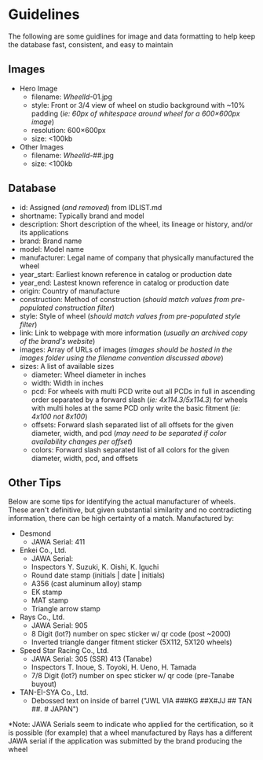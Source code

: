 # Guidelines

The following are some guidlines for image and data formatting to help keep the database fast, consistent, and easy to maintain

## Images
* Hero Image
  * filename: *WheelId*-01.jpg
  * style: Front or 3/4 view of wheel on studio background with ~10% padding (*ie: 60px of whitespace around wheel for a 600×600px image*)
  * resolution: 600×600px
  * size: <100kb
* Other Images
  * filename: *WheelId*-##.jpg
  * size: <100kb

## Database
* id: Assigned (*and removed*) from IDLIST.md
* shortname: Typically brand and model
* description: Short description of the wheel, its lineage or history, and/or its applications
* brand: Brand name
* model: Model name
* manufacturer: Legal name of company that physically manufactured the wheel
* year_start: Earliest known reference in catalog or production date
* year_end: Lastest known reference in catalog or production date
* origin: Country of manufacture
* construction: Method of construction (*should match values from pre-populated construction filter*)
* style: Style of wheel (*should match values from pre-populated style filter*)
* link: Link to webpage with more information (*usually an archived copy of the brand's website*)
* images: Array of URLs of images (*images should be hosted in the images folder using the filename convention discussed above*)
* sizes: A list of available sizes
  * diameter: Wheel diameter in inches
  * width: Width in inches
  * pcd: For wheels with multi PCD write out all PCDs in full in ascending order separated by a forward slash (*ie: 4x114.3/5x114.3*) for wheels with multi holes at the same PCD only write the basic fitment (*ie: 4x100 not 8x100*)
  * offsets: Forward slash separated list of all offsets for the given diameter, width, and pcd (*may need to be separated if color availability changes per offset*)
  * colors: Forward slash separated list of all colors for the given diameter, width, pcd, and offsets

## Other Tips
Below are some tips for identifying the actual manufacturer of wheels. These aren't definitive, but given substantial similarity and no contradicting information, there can be high certainty of a match.
Manufactured by:
* Desmond
  * JAWA Serial: 411
* Enkei Co., Ltd.
  * JAWA Serial: 
  * Inspectors Y. Suzuki, K. Oishi, K. Iguchi
  * Round date stamp (initials | date | initials)
  * A356 (cast aluminum alloy) stamp
  * EK stamp
  * MAT stamp
  * Triangle arrow stamp
* Rays Co., Ltd.
  * JAWA Serial: 905
  * 8 Digit (lot?) number on spec sticker w/ qr code (post ~2000)
  * Inverted triangle danger fitment sticker (5X112, 5X120 wheels)
* Speed Star Racing Co., Ltd.
  * JAWA Serial: 305 (SSR) 413 (Tanabe)
  * Inspectors T. Inoue, S. Toyoki, H. Ueno, H. Tamada
  * 7/8 Digit (lot?) number on spec sticker w/ qr code (pre-Tanabe buyout)
* TAN-EI-SYA Co., Ltd.
  * Debossed text on inside of barrel ("JWL VIA ###KG ##X#JJ ## TAN ##. # JAPAN")

*Note: JAWA Serials seem to indicate who applied for the certification, so it is possible (for example) that a wheel manufactured by Rays has a different JAWA serial if the application was submitted by the brand producing the wheel
